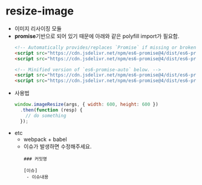 # resize-image

- 이미지 리사이징 모듈
- **promise**기반으로 되어 있기 때문에 아래와 같은 polyfill import가 필요함.
  ```html
  <!-- Automatically provides/replaces `Promise` if missing or broken. -->
  <script src="https://cdn.jsdelivr.net/npm/es6-promise@4/dist/es6-promise.js"></script>
  <script src="https://cdn.jsdelivr.net/npm/es6-promise@4/dist/es6-promise.auto.js"></script>

  <!-- Minified version of `es6-promise-auto` below. -->
  <script src="https://cdn.jsdelivr.net/npm/es6-promise@4/dist/es6-promise.min.js"></script>
  <script src="https://cdn.jsdelivr.net/npm/es6-promise@4/dist/es6-promise.auto.min.js"></script>
  ```
- 사용법
  ```javascript
  window.imageResize(args, { width: 600, height: 600 })
    .then(function (resp) { 
      // do something
    });
  ```
- etc
  - webpack + babel
  - 이슈가 발생하면 수정해주세요.
    ```
    ### 커밋명
    
    [이슈]
     - 이슈내용
    ```